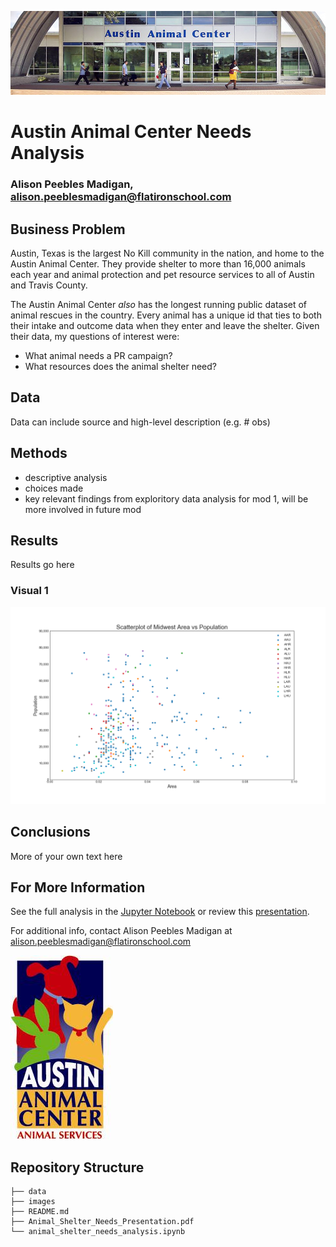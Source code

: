 ![austin animal center](./images/austin-animal-center.jpg)


# Austin Animal Center Needs Analysis
### Alison Peebles Madigan, alison.peeblesmadigan@flatironschool.com

## Business Problem

Austin, Texas is the largest No Kill community in the nation, and home to the Austin Animal Center. They provide shelter to more than 16,000 animals each year and animal protection and pet resource services to all of Austin and Travis County.

The Austin Animal Center _also_ has the longest running public dataset of animal rescues in the country. Every animal has a unique id that ties to both their intake and outcome data when they enter and leave the shelter. Given their data, my questions of interest were:

- What animal needs a PR campaign?
- What resources does the animal shelter need?

## Data

Data can include source and high-level description (e.g. # obs)

## Methods

- descriptive analysis
- choices made
- key relevant findings from exploritory data analysis for mod 1, will be more involved in future mod

## Results

Results go here

### Visual 1

![graph1](./images/viz1.png)

## Conclusions

More of your own text here

## For More Information

See the full analysis in the [Jupyter Notebook](./animal-shelter-needs-analysis.ipynb) or review this [presentation](./Animal_Shelter_Needs_Presentation.pdf).

For additional info, contact Alison Peebles Madigan at alison.peeblesmadigan@flatironschool.com

![logo](./images/aac_logo_tall.jpg)

## Repository Structure

```
├── data
├── images
├── README.md
├── Animal_Shelter_Needs_Presentation.pdf
└── animal_shelter_needs_analysis.ipynb
```

